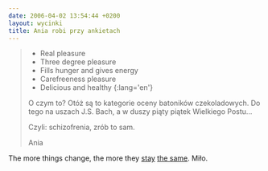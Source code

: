 ```yaml
---
date: 2006-04-02 13:54:44 +0200
layout: wycinki
title: Ania robi przy ankietach
---
```


> * Real pleasure
> * Three degree pleasure
> * Fills hunger and gives energy
> * Carefreeness pleasure
> * Delicious and healthy
> {:lang='en'}
>
> O czym to? Otóż są to kategorie oceny batoników czekoladowych. Do tego na uszach J.S. Bach, a w duszy piąty piątek Wielkiego Postu…
>
> Czyli: schizofrenia, zrób to sam.
>
> Ania

The more things change, the more they [stay](/lodusia 'Lodusia') [the same](/performance 'Performance'). Miło.
